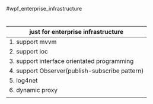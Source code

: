 #wpf_enterprise_infrastructure

#                                              #
| just for enterprise infrastructure           |
|----------------------------------------------|
|1. support mvvm                               | 
|2. support ioc                                |
|3. support interface orientated programming   |
|4. support Observer(publish-subscribe pattern)|
|5. log4net                                    |
|6. dynamic proxy                              |
|                                              |                     